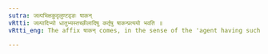 ```yaml
---
sutra: जल्पभिक्षकुदृलुण्टवृङः षाकन्
vRtti: जल्पादिभ्यो धातुभ्यस्तच्छीलादिषु कर्तृषु षाकन्प्रत्ययो भवति ॥
vRtti_eng: The affix षाकन् comes, in the sense of the 'agent having such a habit &c', after the following verbs:-- जल्प्, भिक्ष्, कुदृ, लुष्ठ and वृ ।

---
```

